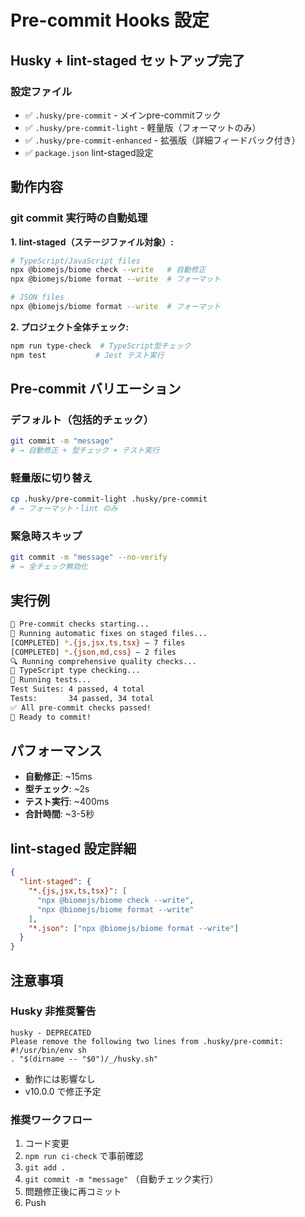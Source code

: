 # Pre-commit Hooks 設定

## Husky + lint-staged セットアップ完了

### 設定ファイル

- ✅ `.husky/pre-commit` - メインpre-commitフック
- ✅ `.husky/pre-commit-light` - 軽量版（フォーマットのみ）
- ✅ `.husky/pre-commit-enhanced` - 拡張版（詳細フィードバック付き）
- ✅ `package.json` lint-staged設定

## 動作内容

### git commit 実行時の自動処理

**1. lint-staged（ステージファイル対象）:**

```bash
# TypeScript/JavaScript files
npx @biomejs/biome check --write   # 自動修正
npx @biomejs/biome format --write  # フォーマット

# JSON files
npx @biomejs/biome format --write  # フォーマット
```

**2. プロジェクト全体チェック:**

```bash
npm run type-check  # TypeScript型チェック
npm test           # Jest テスト実行
```

## Pre-commit バリエーション

### デフォルト（包括的チェック）

```bash
git commit -m "message"
# → 自動修正 + 型チェック + テスト実行
```

### 軽量版に切り替え

```bash
cp .husky/pre-commit-light .husky/pre-commit
# → フォーマット・lint のみ
```

### 緊急時スキップ

```bash
git commit -m "message" --no-verify
# → 全チェック無効化
```

## 実行例

```bash
🚀 Pre-commit checks starting...
📝 Running automatic fixes on staged files...
[COMPLETED] *.{js,jsx,ts,tsx} — 7 files
[COMPLETED] *.{json,md,css} — 2 files
🔍 Running comprehensive quality checks...
🔧 TypeScript type checking...
🧪 Running tests...
Test Suites: 4 passed, 4 total
Tests:       34 passed, 34 total
✅ All pre-commit checks passed!
🎉 Ready to commit!
```

## パフォーマンス

- **自動修正**: ~15ms
- **型チェック**: ~2s
- **テスト実行**: ~400ms
- **合計時間**: ~3-5秒

## lint-staged 設定詳細

```json
{
  "lint-staged": {
    "*.{js,jsx,ts,tsx}": [
      "npx @biomejs/biome check --write",
      "npx @biomejs/biome format --write"
    ],
    "*.json": ["npx @biomejs/biome format --write"]
  }
}
```

## 注意事項

### Husky 非推奨警告

```
husky - DEPRECATED
Please remove the following two lines from .husky/pre-commit:
#!/usr/bin/env sh
. "$(dirname -- "$0")/_/husky.sh"
```

- 動作には影響なし
- v10.0.0 で修正予定

### 推奨ワークフロー

1. コード変更
2. `npm run ci-check` で事前確認
3. `git add .`
4. `git commit -m "message"` （自動チェック実行）
5. 問題修正後に再コミット
6. Push
